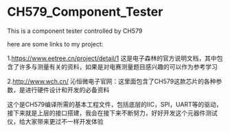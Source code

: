 # CH579_Component_Tester
This is a component tester controlled by CH579

here are some links to my project:

1.https://www.eetree.cn/project/detail/1  这是电子森林的官方说明文档，其中包含了许多与测量有关的资料，如果是对电赛测量题目感兴趣的可以作为参考学习

2.http://www.wch.cn/ 沁恒微电子官网：这里面包含了CH579这款芯片的各种参数，是进行硬件设计和开发的必备资料

这个是CH579编译所需的基本工程文件，包括底层的IIC，SPI，UART等的驱动，接下来就是上层的接口搭建，我会在接下来不断努力，好好开发这个元器件测试仪，给大家带来更过不一样开发体验
